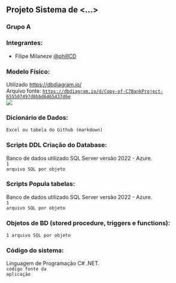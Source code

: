## Projeto Sistema de <...>

### Grupo A

### Integrantes:
- Filipe Milaneze [@phillCD](https://github.com/phillCD)

### Modelo Físico:
Utilizado https://dbdiagram.io/<br>
Arquivo fonte: <code>https://dbdiagram.io/d/Copy-of-C7BankProject-655507497d8bbd6465437d6e</code><br>
<img src="https://github.com/thiagomeller/projeto_final_bd2_conta_digital/assets/26387926/3096ee88-664e-49dd-b023-113f3e7bbcb7" />

### Dicionário de Dados:
<code>Excel ou tabela do Github (markdown)</code>

### Scripts DDL Criação do Database:
Banco de dados utilizado SQL Server versão 2022 - Azure.<br>
<code>1 arquivo SQL por objeto</code>

### Scripts Popula tabelas:
Banco de dados utilizado SQL Server versão 2022 - Azure.<br>
<code>1 arquivo SQL por objeto</code>

### Objetos de BD (stored procedure, triggers e functions):
<code>1 arquivo SQL por objeto</code>
  
### Código do sistema:
Linguagem de Programação C# .NET.<br>
<code>código fonte da aplicação</code>
